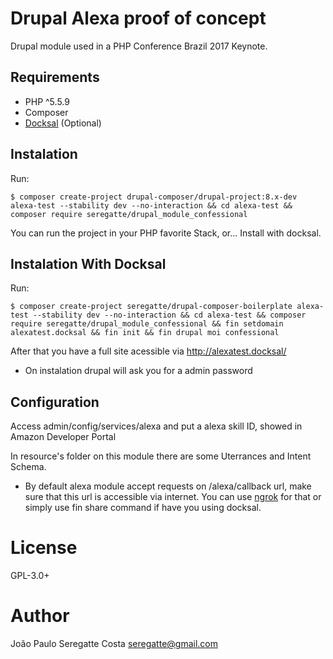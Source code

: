 # Drupal Alexa proof of concept

Drupal module used in a PHP Conference Brazil 2017 Keynote.

## Requirements

- PHP ^5.5.9
- Composer
- [Docksal](docksal.readthedocs.io) (Optional)

## Instalation

Run:

```shell
$ composer create-project drupal-composer/drupal-project:8.x-dev alexa-test --stability dev --no-interaction && cd alexa-test && composer require seregatte/drupal_module_confessional
```

You can run the project in your PHP favorite Stack, or... Install with docksal.

## Instalation With Docksal

Run:

```shell
$ composer create-project seregatte/drupal-composer-boilerplate alexa-test --stability dev --no-interaction && cd alexa-test && composer require seregatte/drupal_module_confessional && fin setdomain alexatest.docksal && fin init && fin drupal moi confessional
```

After that you have a full site acessible via http://alexatest.docksal/

* On instalation drupal will ask you for a admin password

## Configuration

Access admin/config/services/alexa and put a alexa skill ID, showed in Amazon Developer Portal

In resource's folder on this module there are some Uterrances and Intent Schema.

* By default alexa module accept requests on /alexa/callback url, make sure that this url is accessible via internet. You can use [ngrok](https://ngrok.com/) for that or simply use fin share command if have you using docksal.

# License

GPL-3.0+

# Author

João Paulo Seregatte Costa <seregatte@gmail.com>